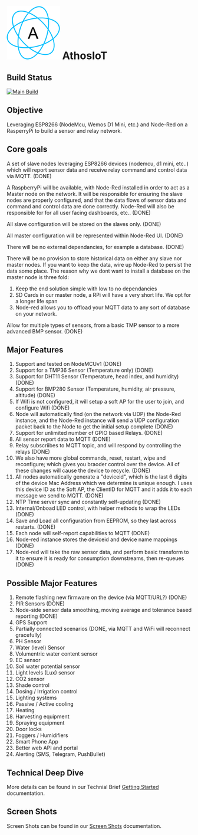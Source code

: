 ![AthosIot](https://raw.githubusercontent.com/nothingmn/AthosIoT.Web/master/public/img/icons/msapplication-icon-144x144.png)
AthosIoT
=========

Build Status
------------
[![Main Build](https://github.com/nothingmn/AthosIoT/workflows/Main%20Build/badge.svg)](https://github.com/nothingmn/AthosIoT/actions)

Objective
---------
Leveraging ESP8266 (NodeMcu, Wemos D1 Mini, etc.) and Node-Red on a RasperryPi to build a sensor and relay network. 


Core goals
----------
A set of slave nodes leveraging ESP8266 devices (nodemcu, d1 mini, etc..) which will report sensor data and receive relay command and control data via MQTT.  (DONE)

A RaspberryPi will be available, with Node-Red installed in order to act as a Master node on the network.  It will be responsible for ensuring the slave nodes are properly configured, and that the data flows of sensor data and command and control data are done correctly.  Node-Red will also be responsible for for all user facing dashboards, etc..  (DONE)

All slave configuration will be stored on the slaves only.  (DONE)

All master configuration will be represented within Node-Red UI.  (DONE)

There will be no external dependancies, for example a database.  (DONE)

There will be no provision to store historical data on either any slave nor master nodes.  If you want to keep the data, wire up Node-Red to persist the data some place.  The reason why we dont want to install a database on the master node is three fold:

1. Keep the end solution simple with low to no dependancies
2. SD Cards in our master node, a RPi will have a very short life.  We opt for a longer life span
3. Node-red allows you to offload your MQTT data to any sort of database on your network.

Allow for multiple types of sensors, from a basic TMP sensor to a more advanced BMP sensor.    (DONE)

Major Features
--------------
1. Support and tested on NodeMCUv1  (DONE)
2. Support for a TMP36 Sensor (Temperature only)  (DONE)
3. Support for DHT11 Sensor (Temperature, head index, and humidity)  (DONE)
4. Support for BMP280 Sensor (Temperature, humidity, air pressure, altitude)  (DONE)
5. If Wifi is not configured, it will setup a soft AP for the user to join, and configure Wifi   (DONE)
6. Node will automatically find (on the network via UDP) the Node-Red instance, and the Node-Red instance will send a UDP configuration packet back to the Node to get the initial setup complete  (DONE)
7. Support for unlimited number of GPIO based Relays.    (DONE)
8. All sensor report data to MQTT  (DONE)
9. Relay subscriibes to MQTT topic, and will respond by controlling the relays  (DONE)
10. We also have more global commands, reset, restart, wipe and reconfigure; which gives you braoder control over the device.  All of these changes will cause the device to recycle.  (DONE)
11. All nodes automatically generate a "deviceid", which is the last 6 digits of the device Mac Address which we determine is unique enough.  I uses this device ID as the Soft AP, the ClientID for MQTT and it adds it to each message we send to MQTT.  (DONE)
12. NTP Time server sync and constantly self-updating  (DONE)
13. Internal/Onboad LED control, with helper methods to wrap the LEDs  (DONE)
14. Save and Load all configuration from EEPROM, so they last across restarts.  (DONE)
15. Each node will self-report capabilities to MQTT  (DONE)
16. Node-red instance stores the deviceid and device name mappings  (DONE)
17. Node-red will take the raw sensor data, and perform basic transform to it to ensure it is ready for consumption downstreams, then re-queues  (DONE)


Possible Major Features
-----------------------
1. Remote flashing new firmware on the device (via MQTT/URL?)  (DONE)
2. PIR Sensors (DONE)
3. Node-side sensor data smoothing, moving average and tolerance based reporting  (DONE)
4. GPS Support
5. Partially connected scenarios (DONE, via MQTT and WiFi will reconnect gracefully)
6. PH Sensor
7. Water (level) Sensor
8. Volumentric water content sensor
9. EC sensor
10. Soil water potential sensor
11. Light levels (Lux) sensor
12. CO2 sensor
13. Shade control
14. Dosing / Irrigation control
15. Lighting systems
16. Passive / Active cooling
17. Heating
18. Harvesting equipment
19. Spraying equipment
20. Door locks
21. Foggers / Humidifiers
22. Smart Phone App
23. Better web API and portal
24. Alerting (SMS, Telegram, PushBullet)


Technical Deep Dive
------------
More details can be found in our Technial Brief [Getting Started](GettingStarted.md) documentation.

Screen Shots
------------
Screen Shots can be found in our [Screen Shots](ScreenShots.md) documentation.
